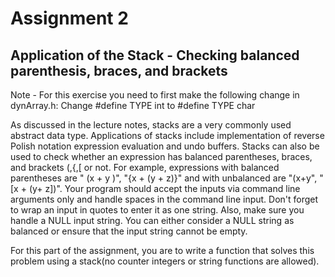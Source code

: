 # Assignment 2

## Application of the Stack - Checking balanced parenthesis, braces, and brackets

Note - For this exercise you need to first make the following change in dynArray.h: Change #define TYPE int to #define TYPE char

As discussed in the lecture notes, stacks are a very commonly used abstract data type. Applications of stacks include implementation of reverse Polish notation expression evaluation and undo buffers. Stacks can also be used to check whether an expression has balanced parentheses, braces, and brackets (,{,[ or not. For example, expressions with balanced parentheses are " (x + y )", "{x + (y + z)}" and with unbalanced are "(x+y", "[x + (y+ z])". Your program should accept the inputs via command line arguments only and handle spaces in the command line input. Don't forget to wrap an input in quotes to enter it as one string. Also, make sure you handle a NULL input string. You can either consider a NULL string as balanced or ensure that the input string cannot be empty.

For this part of the assignment, you are to write a function that solves this problem using a stack(no counter integers or string functions are allowed). 
